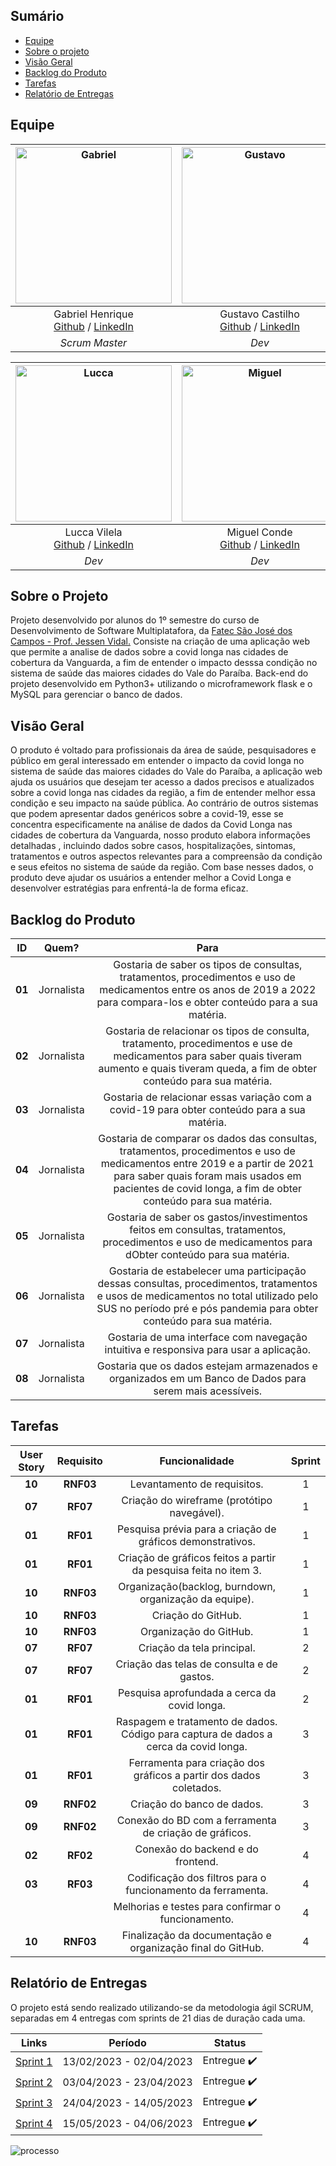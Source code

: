 ## Sumário
- [Equipe](#equipe)
- [Sobre o projeto](#sobre-o-projeto)
- [Visão Geral](#visão-geral)
- [Backlog do Produto](#backlog-do-produto)
- [Tarefas](#tarefas)
- [Relatório de Entregas](#relatório-de-entregas)

## Equipe<a name="equipe"></a>
| <img src="https://github.com/APIEquipe/EquipeTechEmpireAPI/assets/106455775/470b9d69-88ee-4b51-a072-aa5b70655778" alt="Gabriel" width="250px"> | <img src="https://github.com/APIEquipe/EquipeTechEmpireAPI/assets/106455775/441d68fa-1d55-482c-8a4a-d9fd44334dd6" alt="Gustavo" width="250px"> | <img src="https://github.com/APIEquipe/EquipeTechEmpireAPI/assets/106455775/f1f3f29a-5fec-4f70-9760-b5915e345f66" alt="Juan" width="250px"> | <img src="https://github.com/APIEquipe/EquipeTechEmpireAPI/assets/106455775/b29ce44f-fbee-4aee-892f-38ce2b39c84d" alt="Kauê" width="250px"> |
| :-------------------------------------------------: | :---------------------------------------------------: | :---------------------------------------------------: | :---------------------------------------------------: |
|  Gabriel Henrique<br>[Github](https://github.com/GaSiqueira) / [LinkedIn](https://www.linkedin.com/in/gabriel-siqueira-54b535279/) | Gustavo Castilho<br>[Github](https://github.com/GustavoCastilhoLucena) / [LinkedIn](https://www.linkedin.com/in/gustavo-castilho-70b538279/) | Juan Santos<br>[Github](https://github.com/JuanSantosVale) / [LinkedIn](https://www.linkedin.com/in/juan-santos-b78724279/) | Kaue Riki<br>[Github](https://github.com/kaueriki) / [LinkedIn](https://www.linkedin.com/in/kau%C3%AA-riki-70b518273/) |
| _Scrum Master_ |  _Dev_ |  _Dev_ | _Dev_ |

| <img src="https://github.com/APIEquipe/EquipeTechEmpireAPI/assets/106455775/2fde7d45-bf69-413c-b395-e7a08dadbe03" alt="Lucca" width="250px"> | <img src="https://github.com/APIEquipe/EquipeTechEmpireAPI/assets/106455775/28400738-b9af-4540-b543-0ce469449ec5" alt="Miguel" width="250px"> | <img src="https://github.com/APIEquipe/EquipeTechEmpireAPI/assets/106455775/7e55e4ad-a790-427a-a439-14bb0ef0d679" alt="Sarah" width="250px"> | <img src="https://github.com/APIEquipe/EquipeTechEmpireAPI/assets/106455775/1eb5e6b5-9014-43f3-ad61-fe84049909e1" alt="Silmara" width="250px"> |
| :-------------------------------------------------: | :-------------------------------------------------: | :-------------------------------------------------: | :-------------------------------------------------: | 
| Lucca Vilela<br>[Github](https://github.com/luccavilela) / [LinkedIn](https://www.linkedin.com/in/lucca-vilela-b90730232/) | Miguel Conde<br>[Github](https://github.com/miguelcondesantos) / [LinkedIn](https://www.linkedin.com/in/miguel-conde-santos-a67313271/) | Sarah Antunes<br>[Github](https://github.com/Amentine) / [LinkedIn](https://www.linkedin.com/in/sarah-antunes-38a7a1204/) | Silmara Bittencourt<br>[Github](https://github.com/SBittencourt) / [LinkedIn](https://www.linkedin.com/in/silmara-bittencourt-243478214/)
| _Dev_ | _Dev_ | _Dev_ | _Product Owner_ |


## Sobre o Projeto<a name="sobre-o-projeto"></a>
Projeto desenvolvido por alunos do 1º semestre do curso de Desenvolvimento de Software Multiplatafora, da [Fatec São José dos Campos - Prof. Jessen Vidal.](https://fatecsjc-prd.azurewebsites.net/)
Consiste na criação de uma aplicação web que permite a analise de dados sobre a covid longa nas cidades de cobertura da Vanguarda, a fim de entender o impacto desssa condição no sistema de saúde das maiores cidades do Vale do Paraíba.
Back-end do projeto desenvolvido em Python3+ utilizando o microframework flask e o MySQL para gerenciar o banco de dados.

## Visão Geral
O produto é voltado para profissionais da área de saúde, pesquisadores e público em geral interessado em entender o impacto da covid longa no sistema de saúde das maiores cidades do Vale do Paraíba, a aplicação web ajuda os usuários que desejam ter acesso a dados precisos e atualizados sobre a covid longa nas cidades da região, a fim de entender melhor essa condição e seu impacto na saúde pública. Ao contrário de outros sistemas que podem apresentar dados genéricos sobre a covid-19, esse se concentra especificamente na análise de dados da Covid Longa nas cidades de cobertura da Vanguarda, nosso produto elabora informações detalhadas , incluindo dados sobre casos, hospitalizações, sintomas, tratamentos e outros aspectos relevantes para a compreensão da condição e seus efeitos no sistema de saúde da região. Com base nesses dados, o produto deve ajudar os usuários a entender melhor a Covid Longa e desenvolver estratégias para enfrentá-la de forma eficaz.

## Backlog do Produto<a name="backlog-do-produto"></a>
 ID | Quem? | Para |
|:--------------:  | :----------:|:---------------------------------------------------------:|
| **01** |   Jornalista   | Gostaria de saber os tipos de consultas, tratamentos, procedimentos e uso de medicamentos entre os anos de 2019 a 2022 para compara-los e obter conteúdo para a sua matéria. |
| **02** |   Jornalista   | Gostaria de relacionar os tipos de consulta, tratamento, procedimentos e use de medicamentos para saber quais tiveram aumento e quais tiveram queda, a fim de obter conteúdo para sua matéria. |
| **03** |   Jornalista   | Gostaria de relacionar essas variação com a covid-19 para obter conteúdo para a sua matéria. |
| **04** |   Jornalista   | Gostaria de comparar os dados das consultas, tratamentos, procedimentos e uso de medicamentos entre 2019 e a partir de 2021 para saber quais foram mais usados em pacientes de covid longa, a fim de obter conteúdo para sua matéria. |
| **05** |   Jornalista   | Gostaria de saber os gastos/investimentos feitos em consultas, tratamentos, procedimentos e uso de medicamentos para dObter conteúdo para sua matéria. | 
| **06** |   Jornalista   | Gostaria de estabelecer uma participação dessas consultas, procedimentos, tratamentos e usos de medicamentos no total utilizado pelo SUS no período pré e pós pandemia para obter conteúdo para sua matéria. |
| **07** |   Jornalista   | Gostaria de uma interface com navegação intuitiva e responsiva para usar a aplicação. |
| **08** |   Jornalista   | Gostaria que os dados estejam armazenados e organizados em um Banco de Dados para serem mais acessíveis. |

## Tarefas<a name="tarefas"></a>
| User Story | Requisito | Funcionalidade | Sprint |
| :--:       | :-----------:|:--------------:     |:--:    |
| **10** | **RNF03** | Levantamento de requisitos. | 1 |
| **07** | **RF07** | Criação do wireframe (protótipo navegável). | 1 |
| **01** | **RF01** | Pesquisa prévia para a criação de gráficos demonstrativos. | 1 |
| **01** | **RF01** | Criação de gráficos feitos a partir da pesquisa feita no item 3. | 1 |
| **10** | **RNF03** | Organização(backlog, burndown, organização da equipe). | 1 |  
| **10** | **RNF03** | Criação do GitHub. | 1 |
| **10** | **RNF03** | Organização do GitHub. | 1 |
| **07** | **RF07** | Criação da tela principal. | 2 |
| **07** | **RF07** | Criação das telas de consulta e de gastos. | 2 |
| **01** | **RF01** | Pesquisa aprofundada a cerca da covid longa. | 2 |
| **01** | **RF01** | Raspagem e tratamento de dados. Código para captura de dados a cerca da covid longa. | 3 |
| **01** | **RF01** | Ferramenta para criação dos gráficos a partir dos dados coletados. | 3 |
| **09** | **RNF02** | Criação do banco de dados. | 3 |
| **09** | **RNF02** | Conexão do BD com a ferramenta de criação de gráficos. | 3 |
| **02** | **RF02** | Conexão do backend e do frontend. | 4 |
| **03** | **RF03** | Codificação dos filtros para o funcionamento da ferramenta. | 4 |
|  |  | Melhorias e testes para confirmar o funcionamento. | 4 |
| **10** | **RNF03** | Finalização da documentação e organização final do GitHub. | 4 |

## Relatório de Entregas<a name="relatório-de-entregas"></a>
O projeto está sendo realizado utilizando-se da metodologia ágil SCRUM, separadas em 4 entregas com sprints de 21 dias de duração cada uma.

| Links | Período | Status |
|:-----:|:----------:|:---------:|
| [Sprint 1](https://github.com/APIEquipe/EquipeTechEmpireAPI/blob/main/relatorios-sprint/sprint1.md#sprint-1) | 13/02/2023 - 02/04/2023 | Entregue :heavy_check_mark: |
| [Sprint 2](https://github.com/APIEquipe/EquipeTechEmpireAPI/blob/main/relatorios-sprint/sprint2.md#sprint-2) | 03/04/2023 - 23/04/2023 | Entregue :heavy_check_mark: |  
| [Sprint 3](https://github.com/APIEquipe/EquipeTechEmpireAPI/blob/main/relatorios-sprint/sprint3.md#sprint-3) | 24/04/2023 - 14/05/2023 | Entregue :heavy_check_mark: | 
| [Sprint 4](https://github.com/APIEquipe/EquipeTechEmpireAPI/blob/main/relatorios-sprint/sprint4.md#sprint-4) | 15/05/2023 - 04/06/2023 | Entregue :heavy_check_mark: |  

![processo](https://github.com/APIEquipe/EquipeTechEmpireAPI/assets/112987836/7da310a6-6cfb-4728-bf15-f8a2ce93052c)


